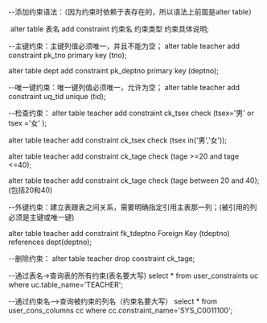 --添加约束语法：（因为约束时依赖于表存在的，所以语法上前面是alter table）

​       alter  table   表名  add   constraint   约束名  约束类型    约束具体说明;

--主键约束：主键列值必须唯一，并且不能为空；
alter table teacher add constraint pk_tno  primary key  (tno);

alter table dept  add constraint pk_deptno primary key (deptno);

--唯一键约束：唯一键列值必须唯一，允许为空；
alter  table teacher add constraint uq_tid  unique (tid);

--检查约束：
alter  table teacher add constraint ck_tsex check  (tsex='男'  or  tsex ='女' ); 

alter  table teacher add constraint ck_tsex check  (tsex in('男','女'));     

alter table teacher add constraint ck_tage check  (tage >=20 and tage <=40);

alter table teacher add constraint ck_tage check (tage between 20 and 40);(包括20和40)

--外键约束：建立表跟表之间关系，需要明确指定引用主表那一列；(被引用的列必须是主键或唯一键)

alter table teacher add constraint  fk_tdeptno  Foreign Key (tdeptno) references dept(deptno);

--删除约束：
alter table teacher  drop constraint ck_tage;

--通过表名->查询表的所有约束(表名要大写)
select * from user_constraints  uc where uc.table_name='TEACHER';

--通过约束名-->查询被约束的列名（约束名要大写）
select * from user_cons_columns cc where cc.constraint_name='SYS_C0011100';